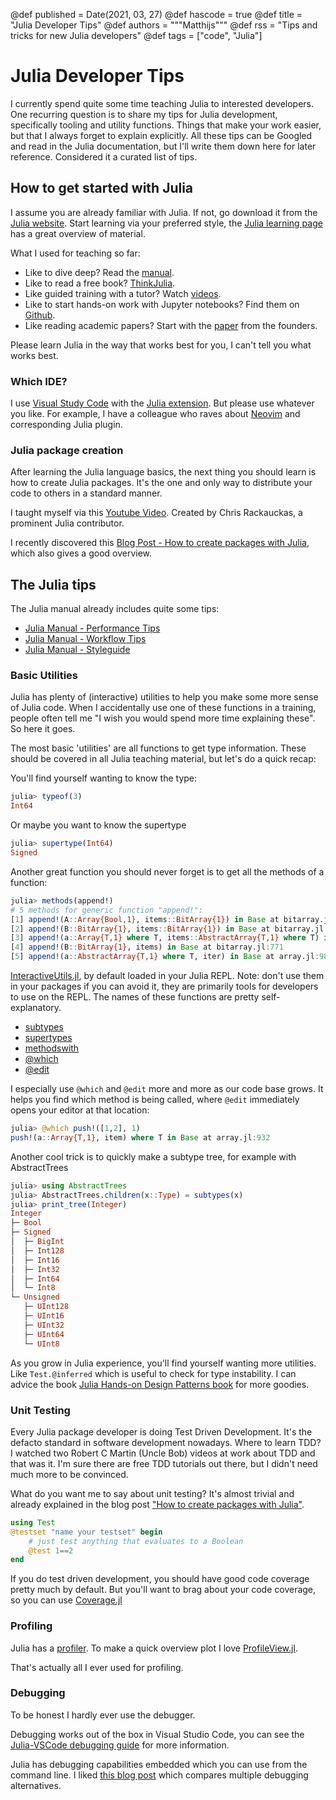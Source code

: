 @def published = Date(2021, 03, 27)
@def hascode = true
@def title = "Julia Developer Tips"
@def authors = """Matthijs"""
@def rss = "Tips and tricks for new Julia developers"
@def tags = ["code", "Julia"]

# Julia Developer Tips

I currently spend quite some time teaching Julia to interested developers. One recurring question is to share my tips for Julia development, specifically tooling and utility functions. Things that make your work easier, but that I always forget to explain explicitly. All these tips can be Googled and read in the Julia documentation, but I'll write them down here for later reference. Considered it a curated list of tips.

## How to get started with Julia

I assume you are already familiar with Julia. If not, go download it from the [Julia website](https://julialang.org/). Start learning via your preferred style, the [Julia learning page](https://julialang.org/learning/) has a great overview of material.

What I used for teaching so far:
- Like to dive deep? Read the [manual](https://docs.julialang.org/en/v1/manual/getting-started/).
- Like to read a free book? [ThinkJulia](https://benlauwens.github.io/ThinkJulia.jl/latest/book.html).
- Like guided training with a tutor? Watch [videos](https://juliaacademy.com/courses).
- Like to start hands-on work with Jupyter notebooks? Find them on [Github](https://github.com/JuliaAcademy/JuliaTutorials/tree/main/introductory-tutorials/intro-to-julia).
- Like reading academic papers? Start with the [paper](https://arxiv.org/pdf/1411.1607.pdf) from the founders.

Please learn Julia in the way that works best for you, I can't tell you what works best.

### Which IDE?

I use [Visual Study Code](https://code.visualstudio.com/) with the [Julia extension](https://www.julia-vscode.org/). But please use whatever you like. For example, I have a colleague who raves about [Neovim](https://neovim.io/) and corresponding Julia plugin.

### Julia package creation

After learning the Julia language basics, the next thing you should learn is how to create Julia packages. It's the one and only way to distribute your code to others in a standard manner.

I taught myself via this [Youtube Video](https://www.youtube.com/watch?v=QVmU29rCjaA). Created by Chris Rackauckas, a prominent Julia contributor.

I recently discovered this [Blog Post - How to create packages with Julia](https://jaantollander.com/post/how-to-create-software-packages-with-julia-language/), which also gives a good overview.

## The Julia tips

The Julia manual already includes quite some tips:
* [Julia Manual - Performance Tips](https://docs.julialang.org/en/v1/manual/performance-tips/)
* [Julia Manual - Workflow Tips](https://docs.julialang.org/en/v1/manual/workflow-tips/)
* [Julia Manual - Styleguide](https://docs.julialang.org/en/v1/manual/style-guide/)

### Basic Utilities

Julia has plenty of (interactive) utilities to help you make some more sense of Julia code. When I accidentally use one of these functions in a training, people often tell me "I wish you would spend more time explaining these". So here it goes.

The most basic 'utilities' are all functions to get type information. These should be covered in all Julia teaching material, but let's do a quick recap:

You'll find yourself wanting to know the type:
```julia
julia> typeof(3)
Int64
```

Or maybe you want to know the supertype
```julia
julia> supertype(Int64)
Signed
```

Another great function you should never forget is to get all the methods of a function:
```julia
julia> methods(append!)
# 5 methods for generic function "append!":
[1] append!(A::Array{Bool,1}, items::BitArray{1}) in Base at bitarray.jl:772
[2] append!(B::BitArray{1}, items::BitArray{1}) in Base at bitarray.jl:755
[3] append!(a::Array{T,1} where T, items::AbstractArray{T,1} where T) in Base at array.jl:973
[4] append!(B::BitArray{1}, items) in Base at bitarray.jl:771
[5] append!(a::AbstractArray{T,1} where T, iter) in Base at array.jl:981
```

[InteractiveUtils.jl](https://docs.julialang.org/en/v1/stdlib/InteractiveUtils/#Interactive-Utilities), by default loaded in your Julia REPL. Note: don't use them in your packages if you can avoid it, they are primarily tools for developers to use on the REPL. The names of these functions are pretty self-explanatory.
* [subtypes](https://docs.julialang.org/en/v1/stdlib/InteractiveUtils/#InteractiveUtils.subtypes)
* [supertypes](https://docs.julialang.org/en/v1/stdlib/InteractiveUtils/#InteractiveUtils.supertypes)
* [methodswith](https://docs.julialang.org/en/v1/stdlib/InteractiveUtils/#InteractiveUtils.methodswith)
* [@which](https://docs.julialang.org/en/v1/stdlib/InteractiveUtils/#InteractiveUtils.@which)
* [@edit](https://docs.julialang.org/en/v1/stdlib/InteractiveUtils/#InteractiveUtils.@edit)

I especially use `@which` and `@edit` more and more as our code base grows. It helps you find which method is being called, where `@edit` immediately opens your editor at that location:
```julia
julia> @which push!([1,2], 1)
push!(a::Array{T,1}, item) where T in Base at array.jl:932
```

Another cool trick is to quickly make a subtype tree, for example with AbstractTrees
```julia
julia> using AbstractTrees
julia> AbstractTrees.children(x::Type) = subtypes(x)
julia> print_tree(Integer)
Integer
├─ Bool
├─ Signed
│  ├─ BigInt
│  ├─ Int128
│  ├─ Int16
│  ├─ Int32
│  ├─ Int64
│  └─ Int8
└─ Unsigned
   ├─ UInt128
   ├─ UInt16
   ├─ UInt32
   ├─ UInt64
   └─ UInt8
```

As you grow in Julia experience, you'll find yourself wanting more utilities. Like `Test.@inferred` which is useful to check for type instability. I can advice the book [Julia Hands-on Design Patterns book](https://www.packtpub.com/product/hands-on-design-patterns-and-best-practices-with-julia/9781838648817) for more goodies.

### Unit Testing

Every Julia package developer is doing Test Driven Development. It's the defacto standard in software development nowadays. Where to learn TDD? I watched two Robert C Martin (Uncle Bob) videos at work about TDD and that was it. I'm sure there are free TDD tutorials out there, but I didn't need much more to be convinced.

What do you want me to say about unit testing? It's almost trivial and already explained in the blog post ["How to create packages with Julia"](https://jaantollander.com/post/how-to-create-software-packages-with-julia-language/).

```Julia
using Test
@testset "name your testset" begin
    # just test anything that evaluates to a Boolean
    @test 1==2
end
```

If you do test driven development, you should have good code coverage pretty much by default. But you'll want to brag about your code coverage, so you can use [Coverage.jl](https://github.com/JuliaCI/Coverage.jl)

### Profiling

Julia has a [profiler](https://docs.julialang.org/en/v1/manual/profile/). To make a quick overview plot I love [ProfileView.jl](https://github.com/timholy/ProfileView.jl).

That's actually all I ever used for profiling.

### Debugging

To be honest I hardly ever use the debugger.

Debugging works out of the box in Visual Studio Code, you can see the [Julia-VSCode debugging guide](https://www.julia-vscode.org/docs/stable/userguide/debugging/) for more information.

Julia has debugging capabilities embedded which you can use from the command line. I liked [this blog post](https://opensourc.es/blog/basics-debugging/) which compares multiple debugging alternatives.